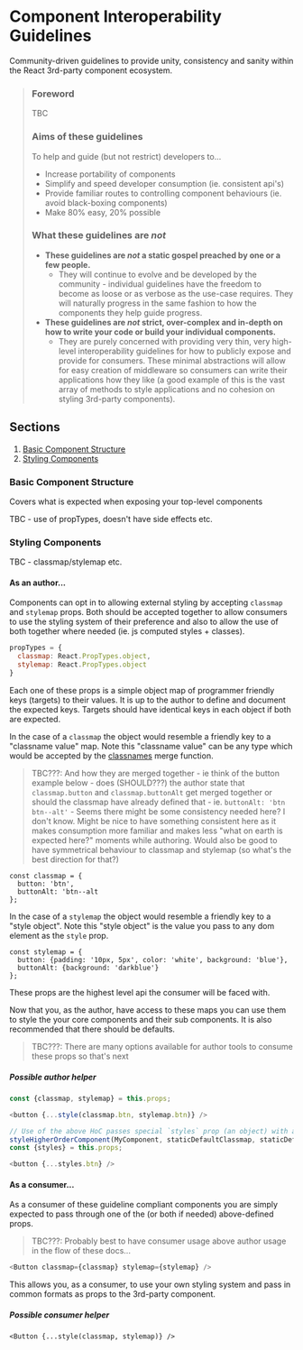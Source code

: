 # Component Interoperability Guidelines
Community-driven guidelines to provide unity, consistency and sanity within the React 3rd-party component ecosystem.

> ### Foreword
> TBC
> 
> ### Aims of these guidelines
> To help and guide (but not restrict) developers to...
> 
> - Increase portability of components
> - Simplify and speed developer consumption (ie. consistent api's)
> - Provide familiar routes to controlling component behaviours (ie. avoid black-boxing components)
> - Make 80% easy, 20% possible
>
> ### What these guidelines are *not*
> - **These guidelines are *not* a static gospel preached by one or a few people.**
>   - They will continue to evolve and be developed by the community - individual guidelines have the freedom to become as loose or as verbose as the use-case requires. They will naturally progress in the same fashion to how the components they help guide progress.
> - **These guidelines are *not* strict, over-complex and in-depth on how to write your code or build your individual components.**
>   - They are purely concerned with providing very thin, very high-level interoperability guidelines for how to publicly expose and provide for consumers. These minimal abstractions will allow for easy creation of middleware so consumers can write their applications how they like (a good example of this is the vast array of methods to style applications and no cohesion on styling 3rd-party components).

## Sections
1. [Basic Component Structure](#basic-component-structure)
2. [Styling Components](#styling-components)

### Basic Component Structure
Covers what is expected when exposing your top-level components

TBC - use of propTypes, doesn't have side effects etc.

### Styling Components
TBC - classmap/stylemap etc.

#### As an author...

Components can opt in to allowing external styling by accepting `classmap` and `stylemap` props. Both should be accepted together to allow consumers to use the styling system of their preference and also to allow the use of both together where needed (ie. js computed styles + classes).

```javascript
propTypes = {
  classmap: React.PropTypes.object,
  stylemap: React.PropTypes.object
}
```

Each one of these props is a simple object map of programmer friendly keys (targets) to their values. It is up to the author to define and document the expected keys. Targets should have identical keys in each object if both are expected.

In the case of a `classmap` the object would resemble a friendly key to a "classname value" map. Note this "classname value" can be any type which would be accepted by the [classnames](https://github.com/JedWatson/classnames) merge function.

> TBC???: And how they are merged together - ie think of the button example below - does (SHOULD???) the author state that `classmap.button` and `classmap.buttonAlt` get merged together or should the classmap have already defined that - ie. `buttonAlt: 'btn btn--alt'` - Seems there might be some consistency needed here? I don't know. Might be nice to have something consistent here as it makes consumption more familiar and makes less "what on earth is expected here?" moments while authoring. Would also be good to have symmetrical behaviour to classmap and stylemap (so what's the best direction for that?)

```jaavscript
const classmap = {
  button: 'btn',
  buttonAlt: 'btn--alt
};
```

In the case of a `stylemap` the object would resemble a friendly key to a "style object". Note this "style object" is the value you pass to any dom element as the `style` prop.

```jaavscript
const stylemap = {
  button: {padding: '10px, 5px', color: 'white', background: 'blue'},
  buttonAlt: {background: 'darkblue'}
};
```

These props are the highest level api the consumer will be faced with.

Now that you, as the author, have access to these maps you can use them to style the your core components and their sub components. It is also recommended that there should be defaults.

>TBC???: There are many options available for author tools to consume these props so that's next

##### Possible author helper

```javascript
const {classmap, stylemap} = this.props;

<button {...style(classmap.btn, stylemap.btn)} />
```

```javascript
// Use of the above HoC passes special `styles` prop (an object) with above helper performed on each key/val of maps passed in by consumer - As a bonus you could have static defaults passed here too
styleHigherOrderComponent(MyComponent, staticDefaultClassmap, staticDefaultStylemap);
const {styles} = this.props;

<button {...styles.btn} />
```

#### As a consumer...

As a consumer of these guideline compliant components you are simply expected to pass through one of the (or both if needed) above-defined props.

> TBC???: Probably best to have consumer usage above author usage in the flow of these docs...

```javascript
<Button classmap={classmap} stylemap={stylemap} />
```

This allows you, as a consumer, to use your own styling system and pass in common formats as props to the 3rd-party component.

#####  Possible consumer helper

`<Button {...style(classmap, stylemap)} />`
